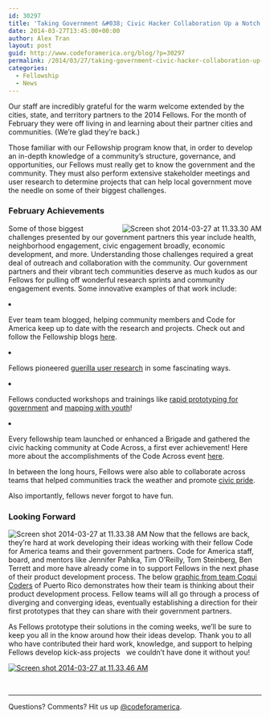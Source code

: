 ```yaml
---
id: 30297
title: 'Taking Government &#038; Civic Hacker Collaboration Up a Notch'
date: 2014-03-27T13:45:00+00:00
author: Alex Tran
layout: post
guid: http://www.codeforamerica.org/blog/?p=30297
permalink: /2014/03/27/taking-government-civic-hacker-collaboration-up-a-notch/
categories:
  - Fellowship
  - News
---
```

[](http://www.codeforamerica.org/blog/wp-content/uploads/2014/03/Screen-shot-2014-03-27-at-11.31.43-AM.png) 

<p dir="ltr">
  Our staff are incredibly grateful for the warm welcome extended by the cities, state, and territory partners to the 2014 Fellows. For the month of February they were off living in and learning about their partner cities and communities. (We&#8217;re glad they&#8217;re back.)
</p>

<p dir="ltr">
  Those familiar with our Fellowship program know that, in order to develop an in-depth knowledge of a community’s structure, governance, and opportunities, our Fellows must really get to know the government and the community. They must also perform extensive stakeholder meetings and user research to determine projects that can help local government move the needle on some of their biggest challenges.
</p>

### February Achievements

[<img class="alignright size-full wp-image-30307" alt="Screen shot 2014-03-27 at 11.33.30 AM" src="http://www.codeforamerica.org/blog/wp-content/uploads/2014/03/Screen-shot-2014-03-27-at-11.33.30-AM.png" align="right" />](http://www.codeforamerica.org/blog/wp-content/uploads/2014/03/Screen-shot-2014-03-27-at-11.33.30-AM.png)

<p dir="ltr">
  Some of those biggest challenges presented by our government partners this year include health, neighborhood engagement, civic engagement broadly, economic development, and more. Understanding those challenges required a great deal of outreach and collaboration with the community. Our government partners and their vibrant tech communities deserve as much kudos as our Fellows for pulling off wonderful research sprints and community engagement events. Some innovative examples of that work include:
</p>

<li dir="ltr">
  <p dir="ltr">
    Ever team team blogged, helping community members and Code for America keep up to date with the research and projects. Check out and follow the Fellowship blogs <a href="https://docs.google.com/a/codeforamerica.org/spreadsheet/ccc?key=0ArkCNBAFaNnCdF9FeHkyMDhqb2hxRXdURGVkWllqbUE&usp=drive_web#gid=0">here</a>.
  </p>
</li>

<li dir="ltr">
  <p dir="ltr">
    Fellows pioneered <a href="http://team-charlotte.tumblr.com/post/76980919065/guerilla-user-research-the-art-of-the-lyfterview">guerilla user research</a> in some fascinating ways.
  </p>
</li>

<li dir="ltr">
  <p dir="ltr">
    Fellows conducted workshops and trainings like <a href="http://cfa14denver.tumblr.com/post/77949176966/kavi-giving-a-prototyping-presentation-to">rapid prototyping for government</a> and <a href="http://teambiglex.tumblr.com/post/77340929761/young-game-changers-and-fellow-gov-geeks-gathered">mapping with youth</a>!
  </p>
</li>

<li dir="ltr">
  <p dir="ltr">
    Every fellowship team launched or enhanced a Brigade and gathered the civic hacking community at Code Across, a first ever achievement! Here more about the accomplishments of the Code Across event <a href="http://www.codeforamerica.org/blog/2014/03/11/heres-what-happened-at-codeacross-2014/">here</a>.
  </p>
</li>

In between the long hours, Fellows were also able to collaborate across teams that helped communities track the weather and promote [civic pride](http://www.ilovepuertorico.org/).

<p dir="ltr">
  Also importantly, fellows never forgot to have fun.
</p>

### Looking Forward

[<img class="alignright size-full wp-image-30308" alt="Screen shot 2014-03-27 at 11.33.38 AM" src="http://www.codeforamerica.org/blog/wp-content/uploads/2014/03/Screen-shot-2014-03-27-at-11.33.38-AM.png" align="left" />](http://www.codeforamerica.org/blog/wp-content/uploads/2014/03/Screen-shot-2014-03-27-at-11.33.38-AM.png)

Now that the fellows are back, they’re hard at work developing their ideas working with their fellow Code for America teams and their government partners. Code for America staff, board, and mentors like Jennifer Pahlka, Tim O’Reilly, Tom Steinberg, Ben Terrett and more have already come in to support Fellows in the next phase of their product development process. The below [graphic from team Coqui Coders](http://coquicoders.org/the-ideation-process-illustrated/) of Puerto Rico demonstrates how their team is thinking about their product development process. Fellow teams will all go through a process of diverging and converging ideas, eventually establishing a direction for their first prototypes that they can share with their government partners.

As Fellows prototype their solutions in the coming weeks, we’ll be sure to keep you all in the know around how their ideas develop. Thank you to all who have contributed their hard work, knowledge, and support to helping Fellows develop kick-ass projects   we couldn’t have done it without you!

[<img class="alignright size-full wp-image-30309" alt="Screen shot 2014-03-27 at 11.33.46 AM" src="http://www.codeforamerica.org/blog/wp-content/uploads/2014/03/Screen-shot-2014-03-27-at-11.33.46-AM.png" />](http://www.codeforamerica.org/blog/wp-content/uploads/2014/03/Screen-shot-2014-03-27-at-11.33.46-AM.png)

&nbsp;

* * *

Questions? Comments? Hit us up [@codeforamerica](http://twitter.com/codeforamerica).